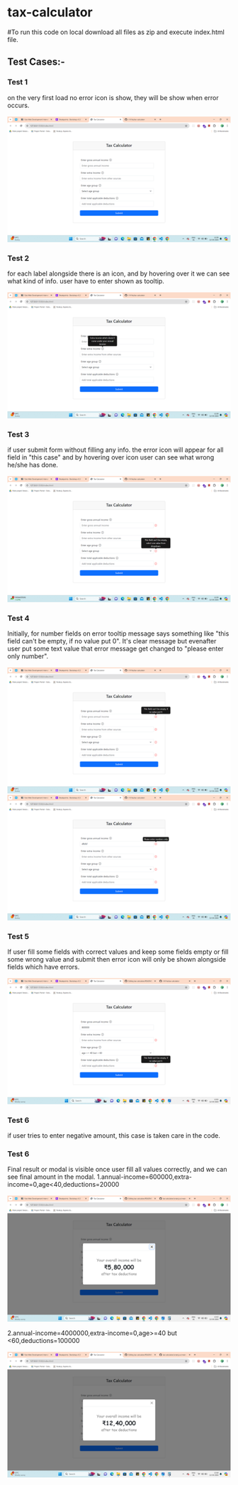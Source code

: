 # tax-calculator

#To run this code on local download all files as zip and execute index.html file.


<h2>Test Cases:-</h2>

<h3><b>Test 1</b></h3>
on the very first load no error icon is show, they will be show when error occurs.
<br/>
<br/>
<img src="/test-cases/test-1.png" />


<h3><b>Test 2</b></h3>
for each label alongside there is an icon, and by hovering over it we can see what kind of info. user have to enter shown as tooltip.
<br/>
<br/>
<img src="/test-cases/test-2.png" />


<h3><b>Test 3</b></h3>
if user submit form without filling any info. the error icon will appear for all field in "this case" and by hovering over icon user can see what wrong he/she has done.
<br/>
<br/>
<img src="/test-cases/test-3.png" />


<h3><b>Test 4</b></h3>
Initially, for number fields on error tooltip message says something like "this field can't be empty, if no value put 0". It's clear message but evenafter user put some text value that error message get changed to "please enter only number".
<br/>
<br/>
<img src="/test-cases/test-4(1).png" />
<img src="/test-cases/test-4(2).png" />


<h3><b>Test 5</b></h3>
If user fill some fields with correct values and keep some fields empty or fill some wrong value and submit then error icon will only be shown alongside fields which have errors.
<br/>
<br/>
<img src="/test-cases/test-5.png" />

<h3><b>Test 6</b></h3>
if user tries to enter negative amount, this case is taken care in the code.

<h3><b>Test 6</b></h3>
Final result or modal is visible once user fill all values correctly, and we can see final amount in the modal.
1.annual-income=600000,extra-income=0,age<40,deductions=20000
<br/>
<br/>
<img src="/test-cases/test-6(1).png" />

<br/>

2.annual-income=4000000,extra-income=0,age>=40 but <60,deductions=100000
<br/>
<br/>
<img src="/test-cases/test-6(2).png" />
